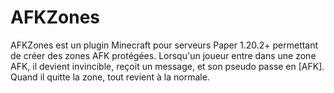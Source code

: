 # AFKZones
AFKZones est un plugin Minecraft pour serveurs Paper 1.20.2+ permettant de créer des zones AFK protégées.   Lorsqu'un joueur entre dans une zone AFK, il devient invincible, reçoit un message, et son pseudo passe en [AFK].   Quand il quitte la zone, tout revient à la normale.
